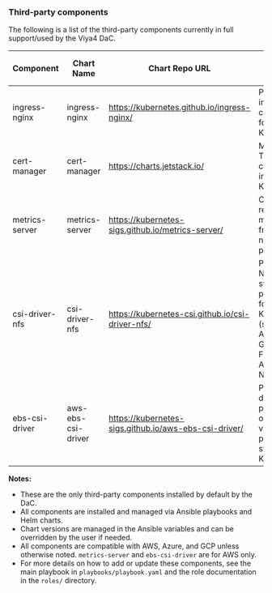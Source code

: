 ### Third-party components
The following is a list of the third-party components currently in full support/used by the Viya4 DaC.

| Component         | Chart Name        | Chart Repo URL                                         | Purpose                                                                                                 | Cloud Provider Support           |
|------------------|-------------------|--------------------------------------------------------|---------------------------------------------------------------------------------------------------------|----------------------------------|
| ingress-nginx    | ingress-nginx     | https://kubernetes.github.io/ingress-nginx/            | Provides ingress controller for Kubernetes.                                                             | AWS, Azure, GCP, generic K8s     |
| cert-manager     | cert-manager      | https://charts.jetstack.io/                            | Manages TLS certificates in Kubernetes.                                                                 | AWS, Azure, GCP, generic K8s     |
| metrics-server   | metrics-server    | https://kubernetes-sigs.github.io/metrics-server/      | Collects resource metrics from K8s nodes and pods.                                                      | AWS only                         |
| csi-driver-nfs   | csi-driver-nfs    | https://kubernetes-csi.github.io/csi-driver-nfs/       | Provides NFS storage provisioning for Kubernetes (supports AWS EFS, GCP Filestore, Azure Files, NFS).   | AWS, Azure, GCP, generic NFS     |
| ebs-csi-driver   | aws-ebs-csi-driver| https://kubernetes-sigs.github.io/aws-ebs-csi-driver/  | Provides dynamic provisioning of AWS EBS volumes for persistent storage in Kubernetes.                  | AWS only                         |

**Notes:**
- These are the only third-party components installed by default by the DaC.
- All components are installed and managed via Ansible playbooks and Helm charts.
- Chart versions are managed in the Ansible variables and can be overridden by the user if needed.
- All components are compatible with AWS, Azure, and GCP unless otherwise noted. `metrics-server` and `ebs-csi-driver` are for AWS only.
- For more details on how to add or update these components, see the main playbook in `playbooks/playbook.yaml` and the role documentation in the `roles/` directory.